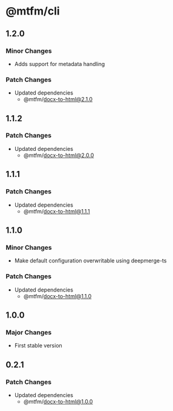 # @mtfm/cli

## 1.2.0

### Minor Changes

- Adds support for metadata handling

### Patch Changes

- Updated dependencies
  - @mtfm/docx-to-html@2.1.0

## 1.1.2

### Patch Changes

- Updated dependencies
  - @mtfm/docx-to-html@2.0.0

## 1.1.1

### Patch Changes

- Updated dependencies
  - @mtfm/docx-to-html@1.1.1

## 1.1.0

### Minor Changes

- Make default configuration overwritable using deepmerge-ts

### Patch Changes

- Updated dependencies
  - @mtfm/docx-to-html@1.1.0

## 1.0.0

### Major Changes

- First stable version

## 0.2.1

### Patch Changes

- Updated dependencies
  - @mtfm/docx-to-html@1.0.0
